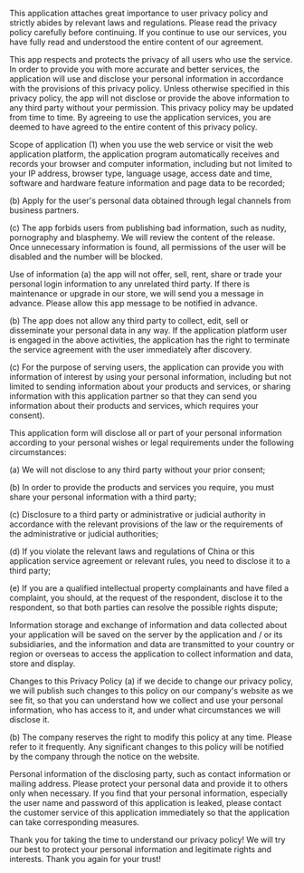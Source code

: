 This application attaches great importance to user privacy policy and strictly abides by relevant laws and regulations. Please read the privacy policy carefully before continuing. If you continue to use our services, you have fully read and understood the entire content of our agreement.

This app respects and protects the privacy of all users who use the service. In order to provide you with more accurate and better services, the application will use and disclose your personal information in accordance with the provisions of this privacy policy. Unless otherwise specified in this privacy policy, the app will not disclose or provide the above information to any third party without your permission. This privacy policy may be updated from time to time. By agreeing to use the application services, you are deemed to have agreed to the entire content of this privacy policy.

Scope of application (1) when you use the web service or visit the web application platform, the application program automatically receives and records your browser and computer information, including but not limited to your IP address, browser type, language usage, access date and time, software and hardware feature information and page data to be recorded;

(b) Apply for the user's personal data obtained through legal channels from business partners.

(c) The app forbids users from publishing bad information, such as nudity, pornography and blasphemy. We will review the content of the release. Once unnecessary information is found, all permissions of the user will be disabled and the number will be blocked.

Use of information (a) the app will not offer, sell, rent, share or trade your personal login information to any unrelated third party. If there is maintenance or upgrade in our store, we will send you a message in advance. Please allow this app message to be notified in advance.

(b) The app does not allow any third party to collect, edit, sell or disseminate your personal data in any way. If the application platform user is engaged in the above activities, the application has the right to terminate the service agreement with the user immediately after discovery.

(c) For the purpose of serving users, the application can provide you with information of interest by using your personal information, including but not limited to sending information about your products and services, or sharing information with this application partner so that they can send you information about their products and services, which requires your consent).

This application form will disclose all or part of your personal information according to your personal wishes or legal requirements under the following circumstances:

(a) We will not disclose to any third party without your prior consent;

(b) In order to provide the products and services you require, you must share your personal information with a third party;

(c) Disclosure to a third party or administrative or judicial authority in accordance with the relevant provisions of the law or the requirements of the administrative or judicial authorities;

(d) If you violate the relevant laws and regulations of China or this application service agreement or relevant rules, you need to disclose it to a third party;

(e) If you are a qualified intellectual property complainants and have filed a complaint, you should, at the request of the respondent, disclose it to the respondent, so that both parties can resolve the possible rights dispute;

Information storage and exchange of information and data collected about your application will be saved on the server by the application and / or its subsidiaries, and the information and data are transmitted to your country or region or overseas to access the application to collect information and data, store and display.

Changes to this Privacy Policy (a) if we decide to change our privacy policy, we will publish such changes to this policy on our company's website as we see fit, so that you can understand how we collect and use your personal information, who has access to it, and under what circumstances we will disclose it.

(b) The company reserves the right to modify this policy at any time. Please refer to it frequently. Any significant changes to this policy will be notified by the company through the notice on the website.

Personal information of the disclosing party, such as contact information or mailing address. Please protect your personal data and provide it to others only when necessary. If you find that your personal information, especially the user name and password of this application is leaked, please contact the customer service of this application immediately so that the application can take corresponding measures.

Thank you for taking the time to understand our privacy policy! We will try our best to protect your personal information and legitimate rights and interests. Thank you again for your trust!

